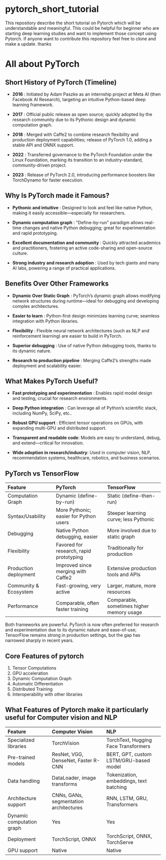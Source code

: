 # pytorch_short_tutorial
This repository describe the short tutorial on Pytorch which will be understandable and meaningful. This could be helpful for beginner who are starting deep learning studies and want to implement those concept using Pytorch. If anyone want to contribute this repository feel free to clone and make a update. thanks

# All about PyTorch

## Short History of PyTorch (Timeline)
* **2016** : Initiated by Adam Paszke as an internship project at Meta AI (then Facebook AI Research), targeting an intuitive Python-based deep learning framework.

* **2017** : Official public release as open source; quickly adopted by the research community due to its Pythonic design and dynamic computation graph.

* **2018** : Merged with Caffe2 to combine research flexibility and production deployment capabilities; release of PyTorch 1.0, adding a stable API and ONNX support.

* **2022** : Transferred governance to the PyTorch Foundation under the Linux Foundation, marking its transition to an industry-standard, community-driven project.

* **2023** : Release of PyTorch 2.0, introducing performance boosters like TorchDynamo for faster execution.

## Why Is PyTorch made it Famous?
* **Pythonic and intuitive** : Designed to look and feel like native Python, making it easily accessible—especially for researchers.

* **Dynamic computation graph** : "Define-by-run" paradigm allows real-time changes and native Python debugging; great for experimentation and rapid prototyping.

* **Excellent documentation and community** : Quickly attracted academics and practitioners, fostering an active code-sharing and open-source culture.

* **Strong industry and research adoption** : Used by tech giants and many AI labs, powering a range of practical applications.

## Benefits Over Other Frameworks
* **Dynamic Over Static Graph** : PyTorch’s dynamic graph allows modifying network structures during runtime—ideal for debugging and developing complex architectures.

* **Easier to learn** : Python-first design minimizes learning curve; seamless integration with Python libraries.

* **Flexibility** : Flexible neural network architectures (such as NLP and reinforcement learning) are easier to build in PyTorch.

* **Superior debugging** : Use of native Python debugging tools, thanks to its dynamic nature.

* **Research to production pipeline** : Merging Caffe2’s strengths made deployment and scalability easier.

## What Makes PyTorch Useful?
* **Fast prototyping and experimentation** : Enables rapid model design and testing, crucial for research environments.

* **Deep Python integration** : Can leverage all of Python’s scientific stack, including NumPy, SciPy, etc..

* **Robust GPU support** : Efficient tensor operations on GPUs, with expanding multi-GPU and distributed support.

* **Transparent and readable code**: Models are easy to understand, debug, and extend—critical for innovation.

* **Wide adoption in research/industry**: Used in computer vision, NLP, recommendation systems, healthcare, robotics, and business scenarios.

## PyTorch vs TensorFlow
| Feature | PyTorch | TensorFlow | 
|:--------|:---------|:------------|
| Computation Graph | Dynamic (define-by-run)| Static (define-then-run)| 
| Syntax/Usability	| More Pythonic; easier for Python users| Steeper learning curve; less Pythonic |
| Debugging	| Native Python debugging, easier| More involved due to static graph |
| Flexibility	| Favored for research, rapid prototyping	| Traditionally for production|
| Production deployment	| Improved since merging with Caffe2| Extensive production tools and APIs| 
| Community & Ecosystem	| Fast-growing, very active	| Larger, mature, more resources| 
| Performance	| Comparable, often faster training	| Comparable, sometimes higher memory usage| 

Both frameworks are powerful. PyTorch is now often preferred for research and experimentation due to its dynamic nature and ease-of-use; TensorFlow remains strong in production settings, but the gap has narrowed sharply in recent years.

## Core Features of pytorch
1. Tensor Computations
2. GPU acceleration
3. Dynamic Computation Graph
4. Automatic Differentiation
5. Distributed Training
6. Interoperability with other libraries

## What Features of Pytorch make it particularly useful for Computer vision and NLP

|Feature|Computer Vision | NLP |
|:------|:---------------|:----|
|Specialized libraries |TorchVision | TorchText, Hugging Face Transformers|
|Pre-trained models| ResNet, VGG, DenseNet, Faster R-CNN | BERT, GPT, custom LSTM/GRU-based model|
|Data handling | DataLoader, image transforms | Tokenization, embeddings, text batching |
| Architecture support | CNNs, GANs, segmentation architectures | RNN, LSTM, GRU, Transformers| 
| Dynamic computation graph | Yes |Yes|
| Deployment | TorchScript, ONNX |TorchScript, ONNX, TorchServe | 
|GPU support |Native |Native | 
